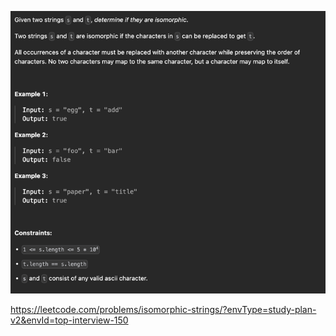![img.png](img.png)

https://leetcode.com/problems/isomorphic-strings/?envType=study-plan-v2&envId=top-interview-150
